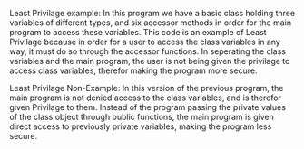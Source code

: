 Least Privilage example: In this program we have a basic class holding three variables of different types, and six accessor methods in order for the main program to access these variables. This code is an example of Least Privilage because in order for a user to access the class variables in any way, it must do so through the accessor functions. In seperating the class variables and the main program, the user is not being given the privilage to access class variables, therefor making the program more secure.

Least Privilage Non-Example: In this version of the previous program, the main program is not denied access to the class variables, and is therefor given Privilage to them. Instead of the program passing the private values of the class object through public functions, the main program is given direct access to previously private variables, making the program less secure. 
